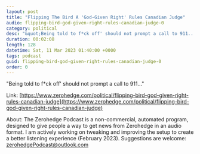 ```yaml
---
layout: post
title: "Flipping The Bird A 'God-Given Right' Rules Canadian Judge"
audio: flipping-bird-god-given-right-rules-canadian-judge-0
category: political
desc: "&quot;Being told to f*ck off' should not prompt a call to 911...&quot;"
duration: 00:02:08
length: 128
datetime: Sat, 11 Mar 2023 01:40:00 +0000
tags: podcast
guid: flipping-bird-god-given-right-rules-canadian-judge-0
order: 0
---
```

&quot;Being told to f*ck off' should not prompt a call to 911...&quot;

Link: [https://www.zerohedge.com/political/flipping-bird-god-given-right-rules-canadian-judge](https://www.zerohedge.com/political/flipping-bird-god-given-right-rules-canadian-judge)

About: The Zerohedge Podcast is a non-commercial, automated program, designed to give people a way to get news from Zerohedge in an audio format.  I am actively working on tweaking and improving the setup to create a better listening experience (February 2023).  Suggestions are welcome: [zerohedgePodcast@outlook.com](mailto:zerohedgePodcast@outlook.com)